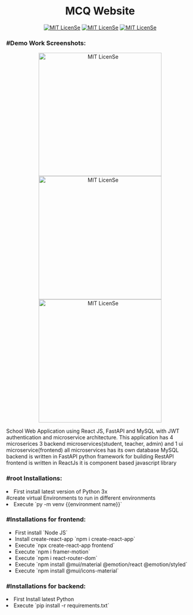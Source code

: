 <h1 align="center">MCQ Website</h1>
<p align="center">
<a href="LICENSE"><img src="https://img.shields.io/badge/License-MIT-blue.svg" alt="MIT LicenSe"></a>
<a href="[LICENSE](https://github.com/Shisui-Genjutsu/MCQ-Website-JQuery)"><img src="https://img.shields.io/github/repo-size/Shisui-Genjutsu/MCQ-Website-JQuery" alt="MIT LicenSe"></a>
<a href="[LICENSE](https://github.com/Shisui-Genjutsu/MCQ-Website-JQuery)"><img src="https://img.shields.io/github/directory-file-count/Shisui-Genjutsu/MCQ-Website-JQuery" alt="MIT LicenSe"></a>
</p>

<h3>#Demo Work Screenshots:</h3>
<p align="center">
<img width="330" src="https://user-images.githubusercontent.com/112178680/230625713-969b0e34-feac-4352-a0bc-b62efd27e8d1.png" alt="MIT LicenSe">
<img width="330" src="https://user-images.githubusercontent.com/112178680/230625723-cb62ee16-4072-4225-a877-6407ce821e32.png" alt="MIT LicenSe">
<img width="330" src="https://user-images.githubusercontent.com/112178680/230625741-558cf5e3-44f9-4549-ac7b-3c69cad67bcd.png" alt="MIT LicenSe">
</p>

<p>
School Web Application using React JS, FastAPI and MySQL with JWT authentication and microservice architecture.
This application has 4 microserices 3 backend microservices(student, teacher, admin) and 1 ui microservice(frontend)
all microservices has its own database MySQL 
backend is written in FastAPI python framework for building RestAPI
frontend is written in ReactJs it is component based javascript library
</p>

<h3>#root Installations:</h3>
<li>First install latest version of Python 3x</li>
  #create virtual Environments to run in different environments
  <li>Execute `py -m venv {{environment name}}`</li>


<h3>#Installations for frontend:</h3>
<ul>
  <li>First install `Node JS`</li>
  <li>Install create-react-app `npm i create-react-app`</li>
  <li>Execute `npx create-react-app frontend`</li>
  <li>Execute `npm i framer-motion`</li>
  <li>Execute `npm i react-router-dom`</li>
  <li>Execute `npm install @mui/material @emotion/react @emotion/styled`</li>
  <li>Execute `npm install @mui/icons-material`</li>
</ul>

<h3>#Installations for backend:</h3>
<li>First Install latest Python</li>
<li>Execute `pip install -r requirements.txt`</li>

